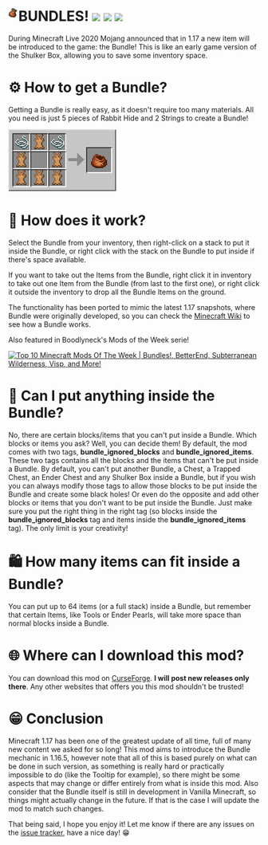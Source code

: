 # BUNDLES! <img align="left" width=4% height=4% src="logo.png"/> [![](https://img.shields.io/badge/Minecraft-1.16.5-success)](https://minecraft.net/) [![](https://img.shields.io/badge/Forge-1.16.5--36.2.35%2B-important?logo=curseforge)](https://forums.minecraftforge.net/) [![](http://cf.way2muchnoise.eu/full_412219_downloads.svg)](https://www.curseforge.com/minecraft/mc-mods/bundles-mod)

During Minecraft Live 2020 Mojang announced that in 1.17 a new item will be introduced to the game: the Bundle! 
This is like an early game version of the Shulker Box, allowing you to save some inventory space.

# ⚙ How to get a Bundle?
Getting a Bundle is really easy, as it doesn't require too many materials. All you need is just 5 pieces of Rabbit Hide and 2 Strings to create a Bundle!

<img src="crafting.png" />

# 🤔 How does it work?
Select the Bundle from your inventory, then right-click on a stack to put it inside the Bundle, or right click with the
stack on the Bundle to put inside if there's space available.

If you want to take out the Items from the Bundle, right click it in inventory to take out one Item from the Bundle
(from last to the first one), or right click it outside the inventory to drop all the Bundle Items on the ground.

The functionality has been ported to mimic the latest 1.17 snapshots, where Bundle were originally developed, so you
can check the [Minecraft Wiki](https://minecraft.fandom.com/wiki/Bundle) to see how a Bundle works.

Also featured in Boodlyneck's Mods of the Week serie!

[![Top 10 Minecraft Mods Of The Week | Bundles!, BetterEnd, Subterranean Wilderness, Visp, and More!](https://yt-embed.herokuapp.com/embed?v=97_AjrikgpE)](https://www.youtube.com/watch?v=97_AjrikgpE "Top 10 Minecraft Mods Of The Week | Bundles!, BetterEnd, Subterranean Wilderness, Visp, and More!")

# 👀 Can I put anything inside the Bundle?
No, there are certain blocks/items that you can't put inside a Bundle. 
Which blocks or items you ask? Well, you can decide them! By default, the mod comes with two tags,
**bundle\_ignored\_blocks** and **bundle\_ignored\_items**. These two tags contains all the blocks and the items that can't
be put inside a Bundle. By default, you can't put another Bundle, a Chest, a Trapped Chest, an Ender Chest and 
any Shulker Box inside a Bundle, but if you wish you can always modify those tags to allow those blocks to be
put inside the Bundle and create some black holes! Or even do the opposite and add other blocks or items
that you don't want to be put inside the Bundle. Just make sure you put the right thing in the right tag (so blocks
inside the **bundle\_ignored\_blocks** tag and items inside the **bundle\_ignored\_items** tag). The only limit is
your creativity!

# 🛍 How many items can fit inside a Bundle?
You can put up to 64 items (or a full stack) inside a Bundle, but remember that certain Items, like Tools or Ender Pearls,
will take more space than normal blocks inside a Bundle.

# 🌐 Where can I download this mod?
You can download this mod on [CurseForge](https://www.curseforge.com/minecraft/mc-mods/bundles-mod). **I will post new releases only there**. Any other websites that offers you this mod shouldn't be trusted!

# 😁 Conclusion
Minecraft 1.17 has been one of the greatest update of all time, full of many new content we asked for so long!
This mod aims to introduce the Bundle mechanic in 1.16.5, however note that all of this is based purely on 
what can be done in such version, as something is really hard or practically impossible to do (like the Tooltip for example), so there might be some aspects that may change or differ entirely 
from what is inside this mod. 
Also consider that the Bundle itself is still in development in Vanilla Minecraft, so things might actually change
in the future. If that is the case I will update the mod to match such changes.

That being said, I hope you enjoy it! Let me know if there are any issues on the [issue tracker](https://github.com/JimiIT92/BundlesMod/issues), have a nice day! 😁
